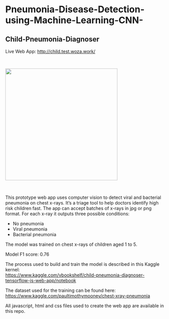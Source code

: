 # Pneumonia-Disease-Detection-using-Machine-Learning-CNN-

## Child-Pneumonia-Diagnoser

Live Web App: http://child.test.woza.work/

<br>

<img src="http://child.test.woza.work/assets/app_pic.png" width="350"></img>

<br>

This prototype web app uses computer vision to detect viral and bacterial pneumonia on chest x-rays. It’s a triage tool to help doctors identify high risk children fast. The app can accept batches of x-rays in jpg or png format. For each x-ray it outputs three possible conditions:
- No pneumonia
- Viral pneumonia
- Bacterial pneumonia


The model was trained on chest x-rays of children aged 1 to 5. 

Model F1 score: 0.76

The process used to build and train the model is described in this Kaggle kernel:<br>
https://www.kaggle.com/vbookshelf/child-pneumonia-diagnoser-tensorflow-js-web-app/notebook

The dataset used for the training can be found here:<br>
https://www.kaggle.com/paultimothymooney/chest-xray-pneumonia

All javascript, html and css files used to create the web app are available in this repo.



